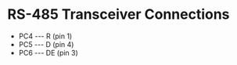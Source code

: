 # RS-485 Transceiver Connections
* PC4 --- R   (pin 1)
* PC5 --- D   (pin 4)
* PC6 --- DE (pin 3)


